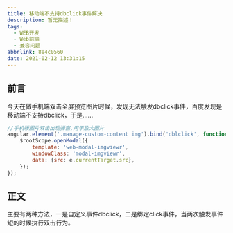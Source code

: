 ```yaml
---
title: 移动端不支持dbclick事件解决
description: 暂无描述！
tags:
  - WEB开发
  - Web前端
  - 兼容问题
abbrlink: 8e4c0560
date: 2021-02-12 13:31:15
---
```




## 前言

今天在做手机端双击全屏预览图片时候，发现无法触发dbclick事件，百度发现是移动端不支持dbclick，于是……

```javascript
//手机版图片双击出现弹窗,用于放大图片
angular.element('.manage-custom-content img').bind('dblclick', function (e) {
    $rootScope.openModal({
        template: 'web-modal-imgviewr',
        windowClass: 'modal-imgviewr',
        data: {src: e.currentTarget.src},
    });
});
```



## 正文

主要有两种方法，一是自定义事件dbclick，二是绑定click事件，当两次触发事件短的时候执行双击行为。

